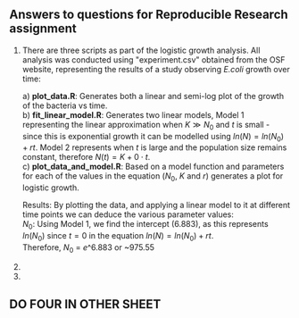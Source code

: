 ## Answers to questions for Reproducible Research assignment

1) There are three scripts as part of the logistic growth analysis. All analysis was conducted using "experiment.csv" obtained from the OSF website, representing the results of a study observing *E.coli* growth over time:

   a) **plot_data.R**: Generates both a linear and semi-log plot of the growth of the bacteria vs time.   \
   b) **fit_linear_model.R**: Generates two linear models, Model 1 representing the linear approximation when $` K \gg N_0 `$ and $`t`$ is small - since this is exponential growth it can be modelled using $`ln(N) = ln(N_0) + rt`$. Model 2 represents when $`t`$ is large and the population size remains constant, therefore $` N(t) = K + 0 \cdot t `$. \
   c) **plot_data_and_model.R**: Based on a model function and parameters for each of the values in the equation ($` N_0`$, $`K`$ and $`r`$) generates a plot for logistic growth.

   Results: By plotting the data, and applying a linear model to it at different time points we can deduce the various parameter values: \
      $N_0$: Using Model 1, we find the intercept (6.883), as this represents $ln(N_0)$ since $t = 0$ in the equation $`ln(N) = ln(N_0) + rt`$. \
      Therefore, $N_0$ = $e$^6.883 or ~975.55
   
3)
4)


## DO FOUR IN OTHER SHEET
